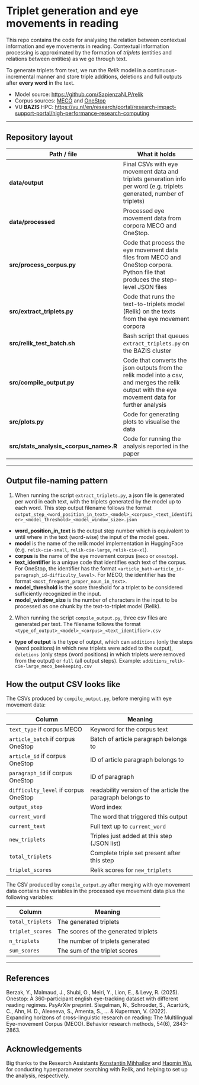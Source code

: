 # Triplet generation and eye movements in reading

This repo contains the code for analysing the relation between contextual information and eye movements in reading. Contextual information processing is approximated by the formation of _triplets_ (entities and relations between entities) as we go through text. 

To generate triplets from text, we run the *Relik* model in a continuous-incremental manner and store triple additions, deletions and full outputs after **every word** in the text.

* Model source: <https://github.com/SapienzaNLP/relik>  
* Corpus sources: [MECO](https://osf.io/srdhm) and [OneStop](https://osf.io/2prdq/)
* VU **BAZIS** HPC: <https://vu.nl/en/research/portal/research-impact-support-portal/high-performance-research-computing>

---

## Repository layout

| Path / file                            | What it holds                                                                                                                                    |
|----------------------------------------|--------------------------------------------------------------------------------------------------------------------------------------------------|
| **data/output**                        | Final CSVs with eye movement data and triplets generation info per word (e.g. triplets generated, number of triplets)                            |
| **data/processed**                     | Processed eye movement data from corpora MECO and OneStop.                                                                                       |
| **src/process_corpus.py**              | Code that process the eye movement data files from MECO and OneStop corpora. Python file that produces the step-level JSON files                 |
| **src/extract_triplets.py**            | Code that runs the text-to-triplets model (Relik) on the texts from the eye movement corpora                                                     |
| **src/relik_test_batch.sh**            | Bash script that queues `extract_triplets.py` on the BAZIS cluster                                                                               |
| **src/compile_output.py**              | Code that converts the json outputs from the relik model into a csv, and merges the relik output with the eye movement data for further analysis |
| **src/plots.py**                       | Code for generating plots to visualise the data                                                                                                  |
| **src/stats_analysis_<corpus_name>.R** | Code for running the analysis reported in the paper                                                                                              |

---

## Output file-naming pattern
1. When running the script `extract_triplets.py`, a json file is generated per word in each text, with the triplets generated by the model up to each word. 
This step output filename follows the format `output_step_<word_position_in_text>_<model>_<corpus>_<text_identifier>_<model_threshold>_<model_window_size>.json`
* **word_position_in_text** is the output step number which is equivalent to until where in the text (word-wise) the input of the model goes. 
* **model** is the name of the relik model implementation in HuggingFace (e.g. `relik-cie-small`, `relik-cie-large`, `relik-cie-xl`).
* **corpus** is the name of the eye movement corpus (`meco` or `onestop`).
* **text_identifier** is a unique code that identifies each text of the corpus. For OneStop, the identifier has the format 
`<article_bath-article_id-paragraph_id-difficulty_level>`. For MECO, the identifier has the format `<most_frequent_proper_noun_in_text>`.
* **model_threshold** is the score threshold for a triplet to be considered sufficiently recognized in the input.
* **model_window_size** is the number of characters in the input to be processed as one chunk by the text-to-triplet model (Relik).

2. When running the script `compile_output.py`, three csv files are generated per text. The filename follows the format 
`<type_of_output>_<model>_<corpus>_<text_identifier>.csv`
* **type of output** is the type of output, which can `additions` (only the steps (word positions) in which new triplets were added to the output), 
`deletions` (only steps (word positions) in which triplets were removed from the output) or `full` (all output steps).
Example: `additions_relik-cie-large_meco_beekeeping.csv`

## How the output CSV looks like

The CSVs produced by `compile_output.py`, before merging with eye movement data:

| Column                               | Meaning                                                     |
|--------------------------------------|-------------------------------------------------------------|
| `text_type` if corpus MECO           | Keyword for the corpus text                                 |
| `article_batch` if corpus OneStop    | Batch of article paragraph belongs to                       |
| `article_id` if corpus OneStop       | ID of article paragraph belongs to                          |
| `paragraph_id` if corpus OneStop     | ID of paragraph                                             |
| `difficulty_level` if corpus OneStop | readability version of the article the paragraph belongs to |
| `output_step`                        | Word index                                                  |
| `current_word`                       | The word that triggered this output                         |
| `current_text`                       | Full text up to `current_word`                              |
| `new_triplets`                       | Triples just added at this step (JSON list)                 |
| `total_triplets`                     | Complete triple set present after this step                 |
| `triplet_scores`                     | Relik scores for `new_triplets`                             |

The CSV produced by `compile_output.py` after merging with eye movement data contains the variables in the processed eye movement data plus the following variables:

| Column            | Meaning                              |
|-------------------|--------------------------------------|
| `total_triplets`  | The generated triplets               |
| `triplet_scores`  | The scores of the generated triplets |
| `n_triplets`      | The number of triplets generated     |
| `sum_scores`      | The sum of the triplet scores        |

---

## References

Berzak, Y., Malmaud, J., Shubi, O., Meiri, Y., Lion, E., & Levy, R. (2025). Onestop: A 360-participant english eye-tracking dataset with different reading regimes. PsyArXiv preprint.
Siegelman, N., Schroeder, S., Acartürk, C., Ahn, H. D., Alexeeva, S., Amenta, S., ... & Kuperman, V. (2022). Expanding horizons of cross-linguistic research on reading: The Multilingual Eye-movement Corpus (MECO). Behavior research methods, 54(6), 2843-2863.

## Acknowledgements

Big thanks to the Research Assistants [Konstantin Mihhailov](https://github.com/ElectricBoogaloo6) and [Haomin Wu](https://github.com/returnhw99), for conducting hyperparameter searching with Relik, and helping to set up the analysis, respectively.